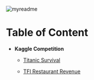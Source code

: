 ![myreadme](https://user-images.githubusercontent.com/70707092/95544092-d0b72880-09bf-11eb-90f7-bdca493307f7.png)

# Table of Content

- **Kaggle Competition**

    - [Titanic Survival](https://github.com/mareksturek/kaggle-competition/blob/main/01_titanic_survival.ipynb)

    - [TFI Restaurant Revenue](https://github.com/mareksturek/kaggle-competition/blob/main/02_tfi_restaurant_revenue.R)

